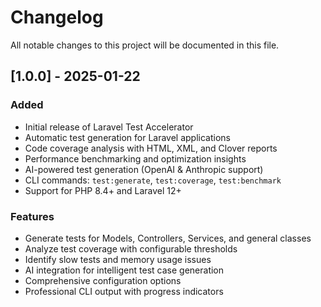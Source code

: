 # Changelog

All notable changes to this project will be documented in this file.

## [1.0.0] - 2025-01-22

### Added

-   Initial release of Laravel Test Accelerator
-   Automatic test generation for Laravel applications
-   Code coverage analysis with HTML, XML, and Clover reports
-   Performance benchmarking and optimization insights
-   AI-powered test generation (OpenAI & Anthropic support)
-   CLI commands: `test:generate`, `test:coverage`, `test:benchmark`
-   Support for PHP 8.4+ and Laravel 12+

### Features

-   Generate tests for Models, Controllers, Services, and general classes
-   Analyze test coverage with configurable thresholds
-   Identify slow tests and memory usage issues
-   AI integration for intelligent test case generation
-   Comprehensive configuration options
-   Professional CLI output with progress indicators

